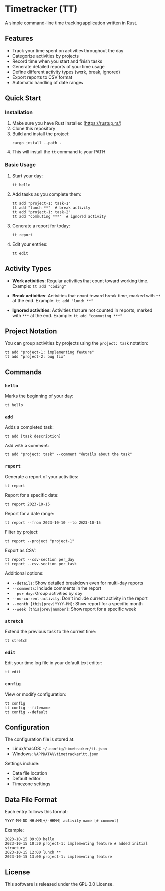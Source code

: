 # Timetracker (TT)

A simple command-line time tracking application written in Rust.

## Features

- Track your time spent on activities throughout the day
- Categorize activities by projects
- Record time when you start and finish tasks
- Generate detailed reports of your time usage
- Define different activity types (work, break, ignored)
- Export reports to CSV format
- Automatic handling of date ranges

## Quick Start

### Installation

1. Make sure you have Rust installed (https://rustup.rs/)
2. Clone this repository
3. Build and install the project:
   ```
   cargo install --path .
   ```
4. This will install the `tt` command to your PATH

### Basic Usage

1. Start your day:
   ```
   tt hello
   ```

2. Add tasks as you complete them:
   ```
   tt add "project-1: task-1"
   tt add "lunch **"  # break activity
   tt add "project-1: task-2"
   tt add "commuting ***"  # ignored activity
   ```

3. Generate a report for today:
   ```
   tt report
   ```

4. Edit your entries:
   ```
   tt edit
   ```

## Activity Types

- **Work activities**: Regular activities that count toward working time.
  Example: `tt add "coding"`

- **Break activities**: Activities that count toward break time, marked with `**` at the end.
  Example: `tt add "lunch **"`

- **Ignored activities**: Activities that are not counted in reports, marked with `***` at the end.
  Example: `tt add "commuting ***"`

## Project Notation

You can group activities by projects using the `project: task` notation:

```
tt add "project-1: implementing feature"
tt add "project-2: bug fix"
```

## Commands

### `hello`

Marks the beginning of your day:
```
tt hello
```

### `add`

Adds a completed task:
```
tt add [task description]
```

Add with a comment:
```
tt add "project: task" --comment "details about the task"
```

### `report`

Generate a report of your activities:
```
tt report
```

Report for a specific date:
```
tt report 2023-10-15
```

Report for a date range:
```
tt report --from 2023-10-10 --to 2023-10-15
```

Filter by project:
```
tt report --project "project-1"
```

Export as CSV:
```
tt report --csv-section per_day
tt report --csv-section per_task
```

Additional options:
- `--details`: Show detailed breakdown even for multi-day reports
- `--comments`: Include comments in the report
- `--per-day`: Group activities by day
- `--no-current-activity`: Don't include current activity in the report
- `--month [this|prev|YYYY-MM]`: Show report for a specific month
- `--week [this|prev|number]`: Show report for a specific week

### `stretch`

Extend the previous task to the current time:
```
tt stretch
```

### `edit`

Edit your time log file in your default text editor:
```
tt edit
```

### `config`

View or modify configuration:
```
tt config
tt config --filename
tt config --default
```

## Configuration

The configuration file is stored at:
- Linux/macOS: `~/.config/timetracker/tt.json`
- Windows: `%APPDATA%\timetracker\tt.json`

Settings include:
- Data file location
- Default editor
- Timezone settings

## Data File Format

Each entry follows this format:
```
YYYY-MM-DD HH:MM[+/-HHMM] activity name [# comment]
```

Example:
```
2023-10-15 09:00 hello
2023-10-15 10:30 project-1: implementing feature # added initial structure
2023-10-15 12:00 lunch **
2023-10-15 13:00 project-1: implementing feature
```

## License

This software is released under the GPL-3.0 License.
